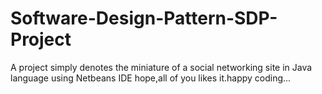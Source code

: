 # Software-Design-Pattern-SDP-Project
A  project  simply denotes the miniature  of a social  networking site in Java language using Netbeans IDE 
hope,all of you likes it.happy  coding...
